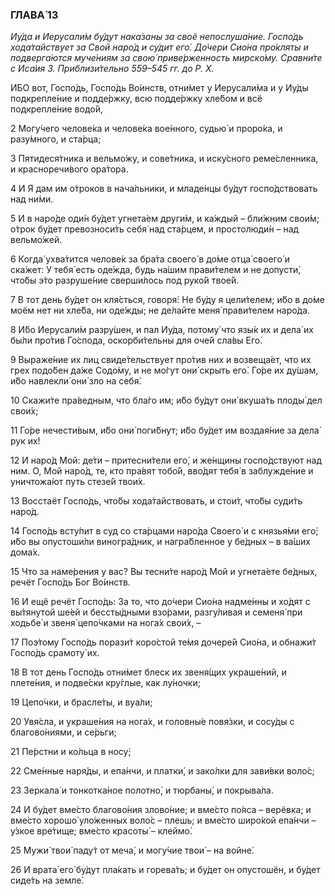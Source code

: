### ГЛАВА́ 13

_Иу́да и Иерусали́м бу́дут нака́заны за своё непослуша́ние. Госпо́дь хода́тайствует за Свой наро́д и су́дит его́. До́чери Сио́на про́кляты и подверга́ются муче́ниям за свою́ приве́рженность мирско́му. Сравни́те с Иса́ия 3. Приблизи́тельно 559–545 гг. до Р. Х._

И́БО вот, Госпо́дь, Госпо́дь Во́инств, отни́мет у Иерусали́ма и у Иу́ды подкрепле́ние и подде́ржку, всю подде́ржку хле́бом и всё подкрепле́ние водо́й,

2 Могу́чего челове́ка и челове́ка вое́нного, судью́ и проро́ка, и разу́много, и ста́рца;

3 Пятидеся́тника и вельмо́жу, и сове́тника, и иску́сного реме́сленника, и красноречи́вого ора́тора.

4 И Я дам им о́троков в нача́льники, и младе́нцы бу́дут госпо́дствовать над ни́ми.

5 И в наро́де оди́н бу́дет угнета́ем други́м, и ка́ждый – бли́жним свои́м; о́трок бу́дет превозноси́ть себя́ над ста́рцем, и простолюди́н – над вельмо́жей.

6 Когда́ ухва́тится челове́к за бра́та своего́ в до́ме отца́ своего́ и ска́жет: У тебя́ есть оде́жда, будь на́шим прави́телем и не допусти́, что́бы э́то разруше́ние сверши́лось под руко́й твое́й.

7 В тот день бу́дет он кля́сться, говоря́: Не бу́ду я цели́телем; и́бо в до́ме моём нет ни хле́ба, ни оде́жды; не де́лайте меня́ прави́телем наро́да.

8 И́бо Иерусали́м разру́шен, и пал Иу́да, потому́ что язы́к их и дела́ их бы́ли про́тив Го́спода, оскорби́тельны для оче́й сла́вы Его́.

9 Выраже́ние их лиц свиде́тельствует про́тив них и возвеща́ет, что их грех подо́бен да́же Содо́му, и не мо́гут они́ скрыть его́. Го́ре их ду́шам, и́бо навлекли́ они́ зло на себя́.

10 Скажи́те пра́ведным, что бла́го им; и́бо бу́дут они́ вкуша́ть плоды́ дел свои́х;

11 Го́ре нечести́вым, и́бо они́ поги́бнут; и́бо бу́дет им воздая́ние за дела́ рук их!

12 И наро́д Мой: де́ти – притесни́тели его́, и же́нщины госпо́дствуют над ним. О, Мой наро́д, те, кто пра́вят тобо́й, вво́дят тебя́ в заблужде́ние и уничтожа́ют путь стезе́й твои́х.

13 Восстаёт Госпо́дь, что́бы хода́тайствовать, и стои́т, что́бы суди́ть наро́д.

14 Госпо́дь всту́пит в суд со ста́рцами наро́да Своего́ и с князья́ми его́; и́бо вы опустоши́ли виногра́дник, и награ́бленное у бе́дных – в ва́ших дома́х.

15 Что за наме́рения у вас? Вы тесни́те наро́д Мой и угнета́ете бе́дных, речёт Госпо́дь Бог Во́инств.

16 И ещё речёт Госпо́дь: За то, что до́чери Сио́на надме́нны и хо́дят с вы́тянутой ше́ей и бессты́дными взо́рами, разгу́ливая и семеня́ при ходьбе́ и звеня́ цепо́чками на нога́х свои́х, –

17 Поэ́тому Госпо́дь порази́т коро́стой те́мя дочере́й Сио́на, и обнажи́т Госпо́дь срамоту́ их.

18 В тот день Госпо́дь отни́мет блеск их звеня́щих украше́ний, и плете́ния, и подве́ски кру́глые, как лу́ночки;

19 Цепо́чки, и брасле́ты, и вуа́ли;

20 Увя́сла, и украше́ния на нога́х, и головны́е повя́зки, и сосу́ды с благово́ниями, и се́рьги;

21 Пе́рстни и ко́льца в носу́;

22 Сме́нные наря́ды, и епа́нчи, и платки́, и зако́лки для зави́вки воло́с;

23 Зеркала́ и тонкотка́ное полотно́, и тюрбаны́, и покрыва́ла.

24 И бу́дет вме́сто благово́ния злово́ние; и вме́сто по́яса – верёвка; и вме́сто хорошо́ уло́женных воло́с – плешь; и вме́сто широ́кой епа́нчи – у́зкое вре́тище; вме́сто красоты́ – клеймо́.

25 Мужи́ твои́ паду́т от меча́, и могу́чие твои́ – на войне́.

26 И врата́ его́ бу́дут пла́кать и горева́ть; и бу́дет он опустошён, и бу́дет сиде́ть на земле́.
